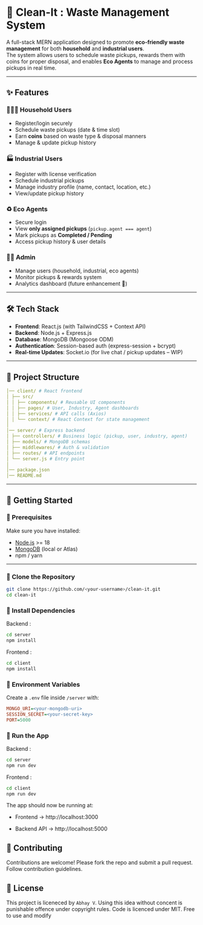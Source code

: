 # 🧹 Clean-It : Waste Management System  

A full-stack MERN application designed to promote **eco-friendly waste management** for both **household** and **industrial users**.  
The system allows users to schedule waste pickups, rewards them with coins for proper disposal, and enables **Eco Agents** to manage and process pickups in real time.  

---

## ✨ Features  

### 👨‍👩‍👧 Household Users  
- Register/login securely  
- Schedule waste pickups (date & time slot)  
- Earn **coins** based on waste type & disposal manners  
- Manage & update pickup history  

### 🏭 Industrial Users  
- Register with license verification  
- Schedule industrial pickups  
- Manage industry profile (name, contact, location, etc.)  
- View/update pickup history  

### ♻️ Eco Agents  
- Secure login  
- View **only assigned pickups** (`pickup.agent === agent`)  
- Mark pickups as **Completed / Pending**  
- Access pickup history & user details  

### 👨‍💻 Admin  
- Manage users (household, industrial, eco agents)  
- Monitor pickups & rewards system  
- Analytics dashboard (future enhancement 🚀)  

---

## 🛠️ Tech Stack  

- **Frontend**: React.js (with TailwindCSS + Context API)  
- **Backend**: Node.js + Express.js  
- **Database**: MongoDB (Mongoose ODM)  
- **Authentication**: Session-based auth (express-session + bcrypt)  
- **Real-time Updates**: Socket.io (for live chat / pickup updates – WIP)  

---

## 📂 Project Structure  
```yaml
│── client/ # React frontend
│ ├── src/
│ │ ├── components/ # Reusable UI components
│ │ ├── pages/ # User, Industry, Agent dashboards
│ │ ├── services/ # API calls (Axios)
│ │ └── context/ # React Context for state management
│
│── server/ # Express backend
│ ├── controllers/ # Business logic (pickup, user, industry, agent)
│ ├── models/ # MongoDB schemas
│ ├── middlewares/ # Auth & validation
│ ├── routes/ # API endpoints
│ └── server.js # Entry point
│
│── package.json
│── README.md
```

---

## 🚀 Getting Started  

### 🔹 Prerequisites  
Make sure you have installed:  
- [Node.js](https://nodejs.org/) >= 18  
- [MongoDB](https://www.mongodb.com/) (local or Atlas)  
- npm / yarn  

---

### 🔹 Clone the Repository  

```bash
git clone https://github.com/<your-username>/clean-it.git
cd clean-it
```

### 🔹 Install Dependencies
Backend :
```bash
cd server
npm install
```
Frontend :
```bash
cd client
npm install
```

### 🔹 Environment Variables
Create a `.env` file inside `/server` with:
```ini
MONGO_URI=<your-mongodb-uri>
SESSION_SECRET=<your-secret-key>
PORT=5000
```

### 🔹 Run the App
Backend :
```bash
cd server
npm run dev
```
Frontend :
```bash
cd client
npm run dev
```

The app should now be running at:

- Frontend → http://localhost:3000

- Backend API → http://localhost:5000


## 🤝 Contributing
Contributions are welcome! Please fork the repo and submit a pull request. Follow contribution guidelines.

## 📜 License
This project is liceneced by `Abhay V`. Using this idea without concent is punishable offence under copyright rules. Code is licenced under MIT. Free to use and modify